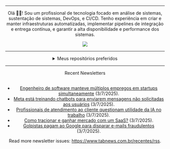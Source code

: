 <div align="center">
<hr>
<p>Olá 👋🏾! Sou um profissional de tecnologia focado em análise de sistemas, sustentação de sistemas, DevOps, e CI/CD. Tenho experiência em criar e manter infraestruturas automatizadas, implementar pipelines de integração e entrega contínua, e garantir a alta disponibilidade e performance dos sistemas.</p>
  <img src="https://media.giphy.com/media/yAGIvCiwPJn5C/giphy.gif">
<hr>
  <details>
  <summary>Meus repositórios preferidos</summary>
  <br />
  Alguns dos meus melhores repositórios:
  <br />
<br />
  <ul><li><a href=https://github.com/commitgeist/aluratube target="_blank" rel="noopener noreferrer">commitgeist/aluratube</a> (<b>0</b> ✨ and <b>0</b> 🍴): Aluratube - Desenvolvido durante a imersão React da Alura no final de 2022</li><li><a href=https://github.com/commitgeist/nlw-ia target="_blank" rel="noopener noreferrer">commitgeist/nlw-ia</a> (<b>0</b> ✨ and <b>0</b> 🍴): Projeto desenvolvido durante a NLW IA - Usando a API da OPENAI</li><li><a href=https://github.com/commitgeist/nlw-journey-ia target="_blank" rel="noopener noreferrer">commitgeist/nlw-journey-ia</a> (<b>0</b> ✨ and <b>0</b> 🍴): NLW IA - Agent de viagens usando python + langchain + GPT</li>
<li>More coming soon :).</li>
</ul>
  </details>
  <hr/>
    <summary>Recent Newsletters</summary>
  <br />
  <ul>
    <li><a href=https://www.tabnews.com.br/NewsletterOficial/engenheiro-de-software-manteve-multiplos-empregos-em-startups-simultaneamente target="_blank" rel="noopener noreferrer">Engenheiro de software manteve múltiplos empregos em startups simultaneamente</a> (3/7/2025).</li><li><a href=https://www.tabnews.com.br/NewsletterOficial/meta-esta-treinando-chatbots-para-enviarem-mensagens-nao-solicitadas-aos-usuarios target="_blank" rel="noopener noreferrer">Meta está treinando chatbots para enviarem mensagens não solicitadas aos usuários</a> (3/7/2025).</li><li><a href=https://www.tabnews.com.br/NewsletterOficial/profissionais-de-atendimento-ao-cliente-questionam-utilidade-da-ia-no-trabalho target="_blank" rel="noopener noreferrer">Profissionais de atendimento ao cliente questionam utilidade da IA no trabalho</a> (3/7/2025).</li><li><a href=https://www.tabnews.com.br/01daengenharia/como-tracionar-e-ganhar-mercado-com-um-saas target="_blank" rel="noopener noreferrer">Como tracionar e ganhar mercado com um SaaS?</a> (3/7/2025).</li><li><a href=https://www.tabnews.com.br/NewsletterOficial/golpistas-pagam-ao-google-para-disparar-e-mails-fraudulentos target="_blank" rel="noopener noreferrer">Golpistas pagam ao Google para disparar e-mails fraudulentos</a> (3/7/2025).</li>
  </ul>
<p>Read more newsletter issues: <a href="https://www.tabnews.com.br/recentes/rss">https://www.tabnews.com.br/recentes/rss</a>.</p>
  </details>
